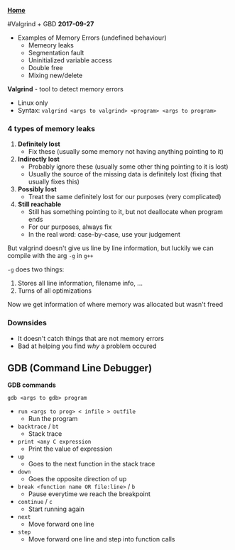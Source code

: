 [**Home**](../README.md)

#Valgrind + GBD
**2017-09-27**

- Examples of Memory Errors (undefined behaviour)
  - Memeory leaks
  - Segmentation fault
  - Uninitialized variable access
  - Double free
  - Mixing new/delete

**Valgrind** - tool to detect memory errors

- Linux only
- Syntax: `valgrind <args to valgrind> <program> <args to program>`

### 4 types of memory leaks

1. **Definitely lost**
   - Fix these (usually some memory not having anything pointing to it)
1. **Indirectly lost**
   - Probably ignore these (usually some other thing pointing to it is lost)
   - Usually the source of the missing data is definitely lost (fixing that usually fixes this)
1. **Possibly lost**
   - Treat the same definitely lost for our purposes (very complicated)
1. **Still reachable**
   - Still has something pointing to it, but not deallocate when program ends
   - For our purposes, always fix
   - In the real word: case-by-case, use your judgement

But valgrind doesn't give us line by line information, but luckily we can compile with the arg `-g` in `g++`

`-g` does two things:

1. Stores all line information, filename info, ...
2. Turns of all optimizations

Now we get information of where memory was allocated but wasn't freed

### Downsides

- It doesn't catch things that are not memory errors
- Bad at helping you find _why_ a problem occured

## GDB (Command Line Debugger)

**GDB commands**

`gdb <args to gdb> program`

- `run <args to prog> < infile > outfile`
  - Run the program
- `backtrace` / `bt`
  - Stack trace
- `print <any C expression`
  - Print the value of expression
- `up`
  - Goes to the next function in the stack trace
- `down`
  - Goes the opposite direction of up
- `break <function name OR file:line>` / `b`
  - Pause everytime we reach the breakpoint
- `continue` / `c`
  - Start running again
- `next`
  - Move forward one line
- `step`
  - Move forward one line and step into function calls

